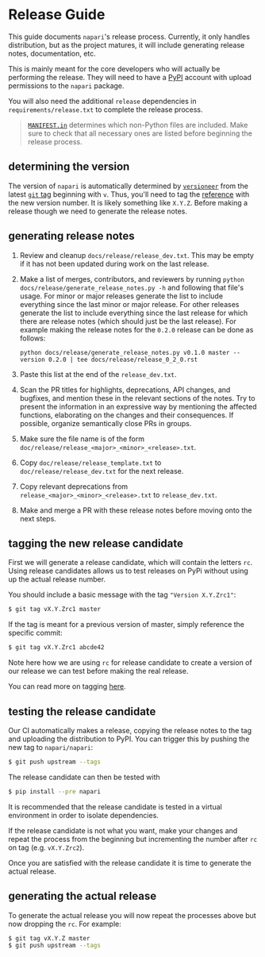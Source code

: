 # Release Guide

This guide documents `napari`'s release process.
Currently, it only handles distribution, but as the project matures,
it will include generating release notes, documentation, etc.

This is mainly meant for the core developers who will actually be performing the release.
They will need to have a [PyPI](https://pypi.org) account with upload permissions to the `napari` package.

You will also need the additional `release` dependencies in `requirements/release.txt` to complete the release process.

> [`MANIFEST.in`](../MANIFEST.in) determines which non-Python files are included.
> Make sure to check that all necessary ones are listed before beginning the release process.

## determining the version

The version of `napari` is automatically determined by [`versioneer`](https://github.com/warner/python-versioneer)
from the latest [`git` tag](https://git-scm.com/book/en/v2/Git-Basics-Tagging) beginning with `v`.
Thus, you'll need to tag the [reference](https://git-scm.com/book/en/v2/Git-Internals-Git-References) with the new version number. It is likely something like `X.Y.Z`. Before making a release though we need to generate the release notes.


## generating release notes

1. Review and cleanup ``docs/release/release_dev.txt``. This may be empty if it has not been
   updated during work on the last release.

2. Make a list of merges, contributors, and reviewers by running
   ``python docs/release/generate_release_notes.py -h`` and following that file's usage. For minor or major releases generate the list to include everything since the last minor or major release.
   For other releases generate the list to include
   everything since the last release for which there
   are release notes (which should just be the last release). For example making the release notes
   for the `0.2.0` release can be done as follows:
   ```
   python docs/release/generate_release_notes.py v0.1.0 master --version 0.2.0 | tee docs/release/release_0_2_0.rst
   ```

3. Paste this list at the end of the ``release_dev.txt``.

4. Scan the PR titles for highlights, deprecations, API changes,
   and bugfixes, and mention these in the relevant sections of the notes.
   Try to present the information in an expressive way by mentioning
   the affected functions, elaborating on the changes and their
   consequences. If possible, organize semantically close PRs in groups.

5. Make sure the file name is of the form ``doc/release/release_<major>_<minor>_<release>.txt``.

6. Copy ``doc/release/release_template.txt`` to
   ``doc/release/release_dev.txt`` for the next release.

7. Copy relevant deprecations from ``release_<major>_<minor>_<release>.txt``
   to ``release_dev.txt``.

8. Make and merge a PR with these release notes before moving onto the next steps.


## tagging the new release candidate

First we will generate a release candidate, which will contain the letters `rc`.
Using release candidates allows us to test releases on PyPi without using up the actual
release number.

You should include a basic message with the tag `"Version X.Y.Zrc1"`:
```bash
$ git tag vX.Y.Zrc1 master
```

If the tag is meant for a previous version of master, simply reference the specific commit:
```bash
$ git tag vX.Y.Zrc1 abcde42
```

Note here how we are using `rc` for release candidate to create a version of our release we can test
before making the real release.

You can read more on tagging [here](https://git-scm.com/book/en/v2/Git-Basics-Tagging).

## testing the release candidate

Our CI automatically makes a release, copying the release notes to the tag and uploading the distribution to PyPI.
You can trigger this by pushing the new tag to `napari/napari`:
```bash
$ git push upstream --tags
```

The release candidate can then be tested with
```bash
$ pip install --pre napari
```

It is recommended that the release candidate is tested in a virtual environment in order to isolate dependencies.

If the release candidate is not what you want, make your changes and repeat the process from the beginning but
incrementing the number after `rc` on tag (e.g. `vX.Y.Zrc2`).

Once you are satisfied with the release candidate it is time to generate the actual release.

## generating the actual release
To generate the actual release you will now repeat the processes above but now dropping the `rc`.
For example:
```bash
$ git tag vX.Y.Z master
$ git push upstream --tags
```
